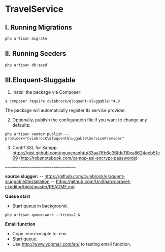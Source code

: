 # TravelService
 ## I. Running Migrations
```
php artisan migrate
```
## II. Running Seeders
```
php artisan db:seed
```
## III.Eloquent-Sluggable
   1. Install the package via Composer:
```
$ composer require cviebrock/eloquent-sluggable:^4.8
```
The package will automatically register its service provider.

  2. Optionally, publish the configuration file if you want to change any defaults:
  ```
  php artisan vendor:publish --provider="Cviebrock\EloquentSluggable\ServiceProvider" 
  ```
  3. Confif SSL for Xampp: https://gist.github.com/nguyenanhtu/33aa7ffb6c36fdc110ea8624eeb51e69 
  (http://robsnotebook.com/xampp-ssl-encrypt-passwords)

    ================================

  **source slugger:** 
  -- https://github.com/cviebrock/eloquent-sluggable#installation
  -- https://github.com/UniSharp/laravel-ckeditor/blob/master/README.md

  **Queue start**
  - Start queue in background.
  ```
  php artisan queue:work --tries=2 &
  ```

  **Email function**
  - Copy .env.exmaple to .env.
  - Start queue.
  - Use http://www.yopmail.com/en/ to testing email function.
